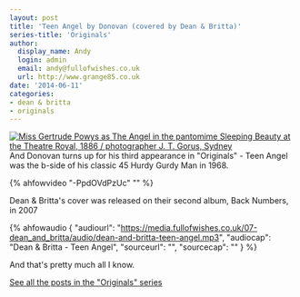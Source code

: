 ```yaml
---
layout: post
title: 'Teen Angel by Donovan (covered by Dean & Britta)'
series-title: 'Originals'
author:
  display_name: Andy
  login: admin
  email: andy@fullofwishes.co.uk
  url: http://www.grange85.co.uk
date: '2014-06-11'
categories:
- dean & britta
- originals
---
```

<p><a href="https://www.flickr.com/photos/statelibraryofnsw/4620310237" title="Miss Gertrude Powys as The Angel in the pantomime Sleeping Beauty at the Theatre Royal, 1886 / photographer J. T. Gorus, Sydney by State Library of New South Wales, on Flickr"><img class="aligncenter" src="https://farm4.staticflickr.com/3336/4620310237_25dcd918d6_z.jpg" alt="Miss Gertrude Powys as The Angel in the pantomime Sleeping Beauty at the Theatre Royal, 1886 / photographer J. T. Gorus, Sydney"></a><br />
And Donovan turns up for his third appearance in "Originals" - Teen Angel was the b-side of his classic 45 Hurdy Gurdy Man in 1968.<br />

{% ahfowvideo "-PpdOVdPzUc" "" %}

<p>Dean & Britta's cover was released on their second album, Back Numbers,  in 2007</p>

 {% ahfowaudio {
  "audiourl": "https://media.fullofwishes.co.uk/07-dean_and_britta/audio/dean-and-britta-teen-angel.mp3",
  "audiocap": "Dean & Britta - Teen Angel",
  "sourceurl": "",
  "sourcecap": ""
  } %}

<p>And that's pretty much all I know.</p>
<p><a href="/category/originals/" title="List: Originals">See all the posts in the "Originals" series</a></p>
